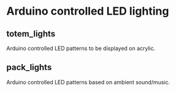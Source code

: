 # Arduino controlled LED lighting

## totem_lights
Arduino controlled LED patterns to be displayed on acrylic.

## pack_lights
Arduino controlled LED patterns based on ambient sound/music.
